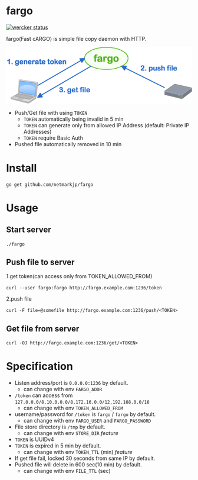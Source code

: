 fargo
==================

[![wercker status](https://app.wercker.com/status/4ffab3cbd879cf0d3a2f90cc15e6a0cd/m "wercker status")](https://app.wercker.com/project/bykey/4ffab3cbd879cf0d3a2f90cc15e6a0cd)

fargo(Fast cARGO) is simple file copy daemon with HTTP.

![overview](overview.png)

- Push/Get file with using ``TOKEN``
    - ``TOKEN`` automatically being invalid in 5 min
    - ``TOKEN`` can generate only from allowed IP Address (default: Private IP Addresses)
    - ``TOKEN`` require Basic Auth
- Pushed file automatically removed in 10 min

# Install

```
go get github.com/netmarkjp/fargo
```

# Usage

## Start server

```
./fargo
```

## Push file to server

1.get token(can access only from TOKEN_ALLOWED_FROM)

```
curl --user fargo:fargo http://fargo.example.com:1236/token
```

2.push file

```
curl -F file=@somefile http://fargo.example.com:1236/push/<TOKEN>
```

## Get file from server

```
curl -OJ http://fargo.example.com:1236/get/<TOKEN>
```

# Specification

- Listen address/port is ``0.0.0.0:1236`` by default.
    - can change with env ``FARGO_ADDR``
- ``/token`` can access from ``127.0.0.0/8,10.0.0.0/8,172.16.0.0/12,192.168.0.0/16``
    - can change with env ``TOKEN_ALLOWED_FROM``
- username/password for ``/token`` is ``fargo`` / ``fargo`` by default.
    - can change with env ``FARGO_USER`` and ``FARGO_PASSWORD``
- File store directory is ``/tmp`` by default.
    - can change with env ``STORE_DIR`` *feature*
- ``TOKEN`` is UUIDv4
- ``TOKEN`` is expired in 5 min by default.
    - can change with env ``TOKEN_TTL`` (min) *feature*
- If get file fail, locked 30 seconds from same IP by default.
- Pushed file will delete in 600 sec(10 min) by default.
    - can change with env ``FILE_TTL`` (sec)

